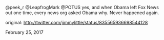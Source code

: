 @peek_r @LeapfrogMark @POTUS yes, and when Obama left Fox News out one time, every news org asked Obama why. Never happened again. 

original: http://twitter.com/jimmylittle/status/835565936698544128 

February 25, 2017